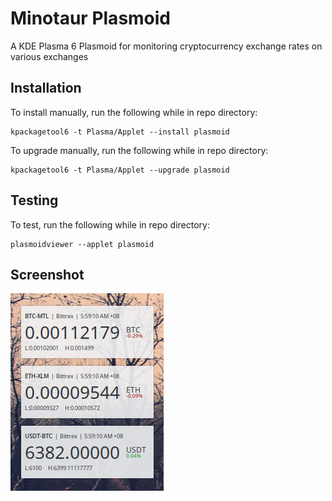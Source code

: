# Minotaur Plasmoid
A KDE Plasma 6 Plasmoid for monitoring cryptocurrency exchange rates on various exchanges

## Installation
To install manually, run the following while in repo directory:
```
kpackagetool6 -t Plasma/Applet --install plasmoid
```

To upgrade manually, run the following while in repo directory:
```
kpackagetool6 -t Plasma/Applet --upgrade plasmoid
```

## Testing
To test, run the following while in repo directory:
```
plasmoidviewer --applet plasmoid
```

## Screenshot
![Screenshot](assets/screenshot.png)
